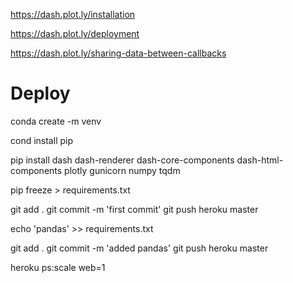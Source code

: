https://dash.plot.ly/installation

https://dash.plot.ly/deployment

https://dash.plot.ly/sharing-data-between-callbacks

# Deploy

conda create -m venv

cond install pip

pip install dash dash-renderer dash-core-components dash-html-components plotly gunicorn numpy tqdm

pip freeze > requirements.txt

git add .
git commit -m 'first commit'
git push heroku master

echo 'pandas' >> requirements.txt

git add .
git commit -m 'added pandas'
git push heroku master

heroku ps:scale web=1 

